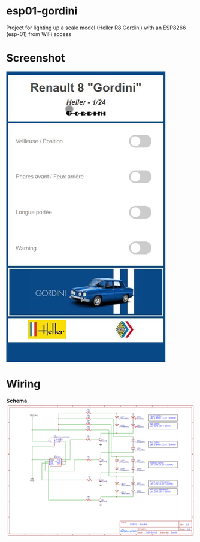 # esp01-gordini
Project for lighting up a scale model (Heller R8 Gordini) with an ESP8266 (esp-01) from WiFi access

# Screenshot

![alt text](https://github.com/Zico56/esp01-gordini/blob/main/screenshot.jpg?raw=true)

# Wiring

**Schema**
![alt text](https://github.com/Zico56/esp01-gordini/blob/main/wiring/schematic-esp01-gordini.png?raw=true)
